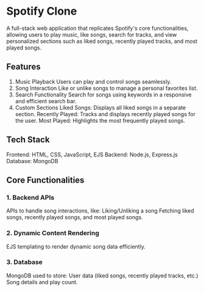 # Spotify Clone

A full-stack web application that replicates Spotify's core functionalities, allowing users to play music, like songs, search for tracks, and view personalized sections such as liked songs, recently played tracks, and most played songs.

## Features
1. Music Playback
Users can play and control songs seamlessly.
2. Song Interaction
Like or unlike songs to manage a personal favorites list.
3. Search Functionality
Search for songs using keywords in a responsive and efficient search bar.
4. Custom Sections
Liked Songs: Displays all liked songs in a separate section.
Recently Played: Tracks and displays recently played songs for the user.
Most Played: Highlights the most frequently played songs.

## Tech Stack
Frontend: HTML, CSS, JavaScript, EJS
Backend: Node.js, Express.js
Database: MongoDB

## Core Functionalities

### 1. Backend APIs
APIs to handle song interactions, like:
Liking/Unliking a song
Fetching liked songs, recently played songs, and most played songs.
### 2. Dynamic Content Rendering
EJS templating to render dynamic song data efficiently.
### 3. Database
MongoDB used to store:
User data (liked songs, recently played tracks, etc.)
Song details and play count.
